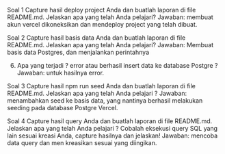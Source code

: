 Soal 1
Capture hasil deploy project Anda dan buatlah laporan di file README.md. Jelaskan apa yang telah Anda pelajari?
Jawaban: membuat akun vercel dikoneksikan dan mendeploy project yang telah dibuat.

Soal 2
Capture hasil basis data Anda dan buatlah laporan di file README.md. Jelaskan apa yang telah Anda pelajari?
Jawaban: Membuat basis data Postgres, dan menjalankan perintahnya

6. Apa yang terjadi ? error atau berhasil insert data ke database Postgre ?
Jawaban: untuk hasilnya error.

Soal 3
Capture hasil npm run seed Anda dan buatlah laporan di file README.md. Jelaskan apa yang telah Anda pelajari ?
Jawaban: menambahkan seed ke basis data, yang nantinya berhasil melakukan seeding pada database Postgre Vercel.

Soal 4
Capture hasil query Anda dan buatlah laporan di file README.md. Jelaskan apa yang telah Anda pelajari ? Cobalah eksekusi query SQL yang lain sesuai kreasi Anda, capture hasilnya dan jelaskan!
Jawaban: mencoba data query dan men kreasikan sesuai yang diingikan.